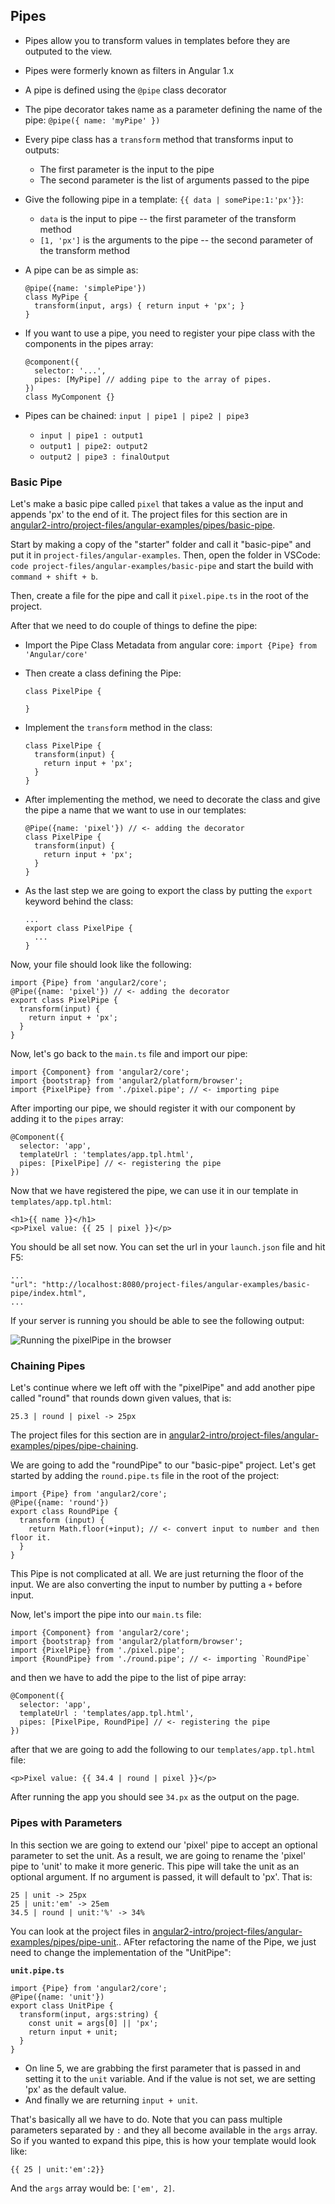 ## Pipes

- Pipes allow you to transform values in templates before they are outputed to the view.
- Pipes were formerly known as filters in Angular 1.x
- A pipe is defined using the `@pipe` class decorator
- The pipe decorator takes name as a parameter defining the name of the pipe: `@pipe({ name: 'myPipe' })`
- Every pipe class has a `transform` method that transforms input to outputs:
    - The first parameter is the input to the pipe
    - The second parameter is the list of arguments passed to the pipe
- Give the following pipe in a template: `{{ data | somePipe:1:'px'}}`:
    - `data` is the input to pipe --  the first parameter of the transform method
    - `[1, 'px']` is the arguments to the pipe -- the second parameter of the transform method
- A pipe can be as simple as:

    ~~~~{.numberLines .java startFrom="1"}
    @pipe({name: 'simplePipe'})
    class MyPipe {
      transform(input, args) { return input + 'px'; }
    }
    ~~~~~~~

- If you want to use a pipe, you need to register your pipe class with the components in the pipes array:

    ~~~~{.numberLines .java startFrom="1"}
    @component({
      selector: '...',
      pipes: [MyPipe] // adding pipe to the array of pipes.
    })
    class MyComponent {}
    ~~~~~~~

- Pipes can be chained: `input | pipe1 | pipe2 | pipe3 `
    - `input | pipe1 : output1`
    - `output1 | pipe2: output2`
    - `output2 | pipe3 : finalOutput`

### Basic Pipe

Let's make a basic pipe called `pixel` that takes a value as the input and appends 'px' to the end of it. The project files for this section are in [angular2-intro/project-files/angular-examples/pipes/basic-pipe](https://github.com/st32lth/angular2-intro/tree/master/project-files/angular-examples/pipes/basic-pipe).

Start by making a copy of the "starter" folder and call it "basic-pipe" and put it in `project-files/angular-examples`. Then, open the folder in VSCode: `code project-files/angular-examples/basic-pipe` and start the build with `command + shift + b`.

Then, create a file for the pipe and call it `pixel.pipe.ts` in the root of the project.

After that we need to do couple of things to define the pipe:

- Import the Pipe Class Metadata from angular core: `import {Pipe} from 'Angular/core'`
- Then create a class defining the Pipe:

    ~~~~{.numberLines .java startFrom="1"}
    class PixelPipe {

    }
    ~~~~~~~

- Implement the `transform` method in the class:

    ~~~~{.numberLines .java startFrom="1"}
    class PixelPipe {
      transform(input) {
        return input + 'px';
      }
    }
    ~~~~~~~

- After implementing the method, we need to decorate the class and give the pipe a name that we want to use in our templates:

    ~~~~{.numberLines .java startFrom="1"}
    @Pipe({name: 'pixel'}) // <- adding the decorator
    class PixelPipe {
      transform(input) {
        return input + 'px';
      }
    }
    ~~~~~~~

- As the last step we are going to export the class by putting the `export` keyword behind the class:

    ~~~~{.numberLines .java startFrom="1"}
    ...
    export class PixelPipe {
      ...
    }
    ~~~~~~~

Now, your file should look like the following:

~~~~{.numberLines .java startFrom="1"}
import {Pipe} from 'angular2/core';
@Pipe({name: 'pixel'}) // <- adding the decorator
export class PixelPipe {
  transform(input) {
    return input + 'px';
  }
}
~~~~~~~

Now, let's go back to the `main.ts` file and import our pipe:

~~~~{.numberLines .java startFrom="1"}
import {Component} from 'angular2/core';
import {bootstrap} from 'angular2/platform/browser';
import {PixelPipe} from './pixel.pipe'; // <- importing pipe
~~~~~~~

After importing our pipe, we should register it with our component by adding it to the `pipes` array:

~~~~{.numberLines .java startFrom="1"}
@Component({
  selector: 'app',
  templateUrl : 'templates/app.tpl.html',
  pipes: [PixelPipe] // <- registering the pipe
})
~~~~~~~

Now that we have registered the pipe, we can use it in our template in `templates/app.tpl.html`:

~~~~{.numberLines .html startFrom="1"}
<h1>{{ name }}</h1>
<p>Pixel value: {{ 25 | pixel }}</p>
~~~~~~~

You should be all set now. You can set the url in your `launch.json` file and hit F5:

~~~~{.numberLines .json startFrom="1"}
...
"url": "http://localhost:8080/project-files/angular-examples/basic-pipe/index.html",
...
~~~~~~~

If your server is running you should be able to see the following output:

![Running the pixelPipe in the browser](images/basic-pipe.png)

### Chaining Pipes

Let's continue where we left off with the "pixelPipe" and add another pipe called "round" that rounds down given values, that is:

~~~~~~~
25.3 | round | pixel -> 25px
~~~~~~~

The project files for this section are in [angular2-intro/project-files/angular-examples/pipes/pipe-chaining](https://github.com/st32lth/angular2-intro/tree/master/project-files/angular-examples/pipes/pipe-chaining).

We are going to add the "roundPipe" to our "basic-pipe" project. Let's get started by adding the `round.pipe.ts` file in the root of the project:

~~~~{.numberLines .java startFrom="1"}
import {Pipe} from 'angular2/core';
@Pipe({name: 'round'})
export class RoundPipe {
  transform (input) {
    return Math.floor(+input); // <- convert input to number and then floor it.
  }
}
~~~~~~~

This Pipe is not complicated at all. We are just returning the floor of the input. We are also converting the input to number by putting a `+` before input.

Now, let's import the pipe into our `main.ts` file:

~~~~{.numberLines .java startFrom="1"}
import {Component} from 'angular2/core';
import {bootstrap} from 'angular2/platform/browser';
import {PixelPipe} from './pixel.pipe';
import {RoundPipe} from './round.pipe'; // <- importing `RoundPipe`
~~~~~~~

and then we have to add the pipe to the list of pipe array:

~~~~{.numberLines .java startFrom="1"}
@Component({
  selector: 'app',
  templateUrl : 'templates/app.tpl.html',
  pipes: [PixelPipe, RoundPipe] // <- registering the pipe
})
~~~~~~~

after that we are going to add the following to our `templates/app.tpl.html` file:

~~~~{.numberLines .html startFrom="1"}
<p>Pixel value: {{ 34.4 | round | pixel }}</p>
~~~~~~~

After running the app you should see `34.px` as the output on the page.

### Pipes with Parameters

In this section we are going to extend our 'pixel' pipe to accept an optional parameter to set the unit. As a result, we are going to rename the 'pixel' pipe to 'unit' to make it more generic. This pipe will take the unit as an optional argument. If no argument is passed, it will default to 'px'. That is:

~~~~~~~
25 | unit -> 25px
25 | unit:'em' -> 25em
34.5 | round | unit:'%' -> 34%
~~~~~~~

You can look at the project files in [angular2-intro/project-files/angular-examples/pipes/pipe-unit](https://github.com/st32lth/angular2-intro/tree/master/project-files/angular-examples/pipes/pipe-unit).. AFter refactoring the name of the Pipe, we just need to change the implementation of the "UnitPipe":

**`unit.pipe.ts`**

~~~~{.numberLines .java startFrom="1"}
import {Pipe} from 'angular2/core';
@Pipe({name: 'unit'})
export class UnitPipe {
  transform(input, args:string) {
    const unit = args[0] || 'px';
    return input + unit;
  }
}
~~~~~~~

- On line 5, we are grabbing the first parameter that is passed in and setting it to the `unit` variable. And if the value is not set, we are setting 'px' as the default value.
- And finally we are returning `input + unit`.

That's basically all we have to do. Note that you can pass multiple parameters separated by `:` and they all become available in the `args` array. So if you wanted to expand this pipe, this is how your template would look like:

~~~~{.numberLines .html startFrom="1"}
{{ 25 | unit:'em':2}}
~~~~~~~

And the `args` array would be: `['em', 2]`.


